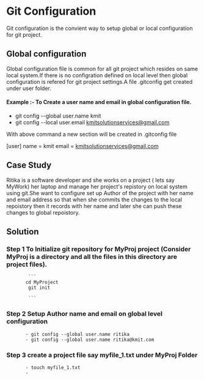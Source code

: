 # Git Configuration 
Git configuration is the convient way to setup global or local configuration for git project.
## Global configuration <br />
Global configuration file is common for all git project which resides on same local system.If there is no configration defined on local level then global configuration is refered for git project settings.A file .gitconfig get created under user folder. 

#### Example :- To Create a user name and email in global configuration file.
- git config --global user.name kmit
- git config --local user.email kmitsolutionservices@gmail.com

With above command a new section will be created in .gitconfig file

[user]
  name = kmit
  email = kmitsolutionservices@gmail.com

## Case Study

Ritika is a software developer and she works on  a project ( lets say MyWork) her laptop and manage her project's repistory on local system using git.She want to configure set up Author of the project with her name and email address so that when she commits the changes to the local repoistory then it records with her name and later she can push these changes to global repoistory.

## Solution

### Step 1 To Initialize git repository for MyProj project (Consider MyProj is a directory and all the files in this directory are project files).
            ```
           cd MyProject
            git init
            
            ```

### Step 2 Setup Author name and email on global level configuration
           - git config --global user.name ritika
           - git config --global user.name ritika@kmit.com

### Step 3 create a project file say myfile_1.txt under MyProj Folder
           - touch myfile_1.txt
           -            


